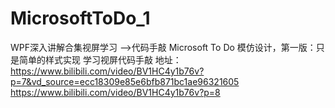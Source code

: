 # MicrosoftToDo_1

WPF深入讲解合集视屏学习 -->代码手敲
Microsoft To Do 模仿设计，第一版：只是简单的样式实现
学习视屏代码手敲 地址：
https://www.bilibili.com/video/BV1HC4y1b76v?p=7&vd_source=ecc18309e85e6bfb871bc1ae96321605
https://www.bilibili.com/video/BV1HC4y1b76v?p=8
